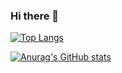 ### Hi there 👋

<!-- [![Top Langs](https://github-readme-stats.vercel.app/api/top-langs/?username=mu-san16&layout=compact&theme=onedark
)](https://github.com/anuraghazra/github-readme-stats) -->

[![Top Langs](https://github-readme-stats.vercel.app/api/top-langs/?username=mu-san16&theme=onedark)](https://github.com/anuraghazra/github-readme-stats)

[![Anurag's GitHub stats](https://github-readme-stats.vercel.app/api?username={名前}&theme=onedark&show_icons=true)](https://github.com/anuraghazra/github-readme-stats)

<!--
**mu-san16/mu-san16** is a ✨ _special_ ✨ repository because its `README.md` (this file) appears on your GitHub profile.

Here are some ideas to get you started:

- 🔭 I’m currently working on ...
- 🌱 I’m currently learning ...
- 👯 I’m looking to collaborate on ...
- 🤔 I’m looking for help with ...
- 💬 Ask me about ...
- 📫 How to reach me: ...
- 😄 Pronouns: ...
- ⚡ Fun fact: ...
-->
